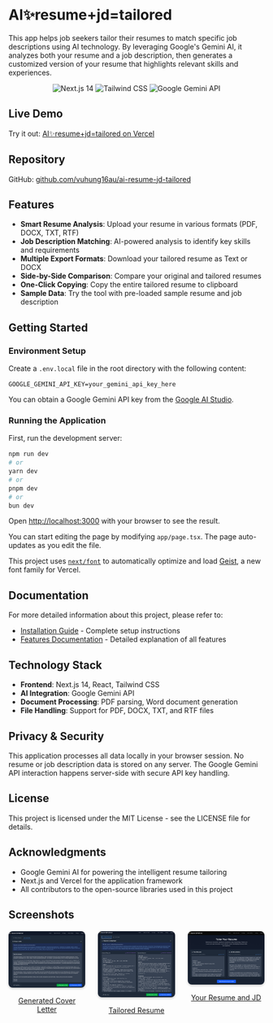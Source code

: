# AI✨resume+jd=tailored

This app helps job seekers tailor their resumes to match specific job descriptions using AI technology. By leveraging Google's Gemini AI, it analyzes both your resume and a job description, then generates a customized version of your resume that highlights relevant skills and experiences.

<p align="center">
  <img src="https://img.shields.io/badge/Next.js-14-black" alt="Next.js 14" />
  <img src="https://img.shields.io/badge/Tailwind-4.0-blue" alt="Tailwind CSS" />
  <img src="https://img.shields.io/badge/Google-Gemini%20API-green" alt="Google Gemini API" />
</p>

## Live Demo

Try it out: [AI✨resume+jd=tailored on Vercel](https://ai-resume-jd-tailored.vercel.app/)

## Repository

GitHub: [github.com/vuhung16au/ai-resume-jd-tailored](https://github.com/vuhung16au/ai-resume-jd-tailored)

## Features

- **Smart Resume Analysis**: Upload your resume in various formats (PDF, DOCX, TXT, RTF)
- **Job Description Matching**: AI-powered analysis to identify key skills and requirements
- **Multiple Export Formats**: Download your tailored resume as Text or DOCX
- **Side-by-Side Comparison**: Compare your original and tailored resumes
- **One-Click Copying**: Copy the entire tailored resume to clipboard
- **Sample Data**: Try the tool with pre-loaded sample resume and job description

## Getting Started

### Environment Setup

Create a `.env.local` file in the root directory with the following content:

```
GOOGLE_GEMINI_API_KEY=your_gemini_api_key_here
```

You can obtain a Google Gemini API key from the [Google AI Studio](https://ai.google.dev/).

### Running the Application

First, run the development server:

```bash
npm run dev
# or
yarn dev
# or
pnpm dev
# or
bun dev
```

Open [http://localhost:3000](http://localhost:3000) with your browser to see the result.

You can start editing the page by modifying `app/page.tsx`. The page auto-updates as you edit the file.

This project uses [`next/font`](https://nextjs.org/docs/app/building-your-application/optimizing/fonts) to automatically optimize and load [Geist](https://vercel.com/font), a new font family for Vercel.

## Documentation

For more detailed information about this project, please refer to:

- [Installation Guide](./INSTALLATION-GUIDE.md) - Complete setup instructions
- [Features Documentation](./FEATURES.md) - Detailed explanation of all features

## Technology Stack

- **Frontend**: Next.js 14, React, Tailwind CSS
- **AI Integration**: Google Gemini API
- **Document Processing**: PDF parsing, Word document generation
- **File Handling**: Support for PDF, DOCX, TXT, and RTF files

## Privacy & Security

This application processes all data locally in your browser session. No resume or job description data is stored on any server. The Google Gemini API interaction happens server-side with secure API key handling.

## License

This project is licensed under the MIT License - see the LICENSE file for details.

## Acknowledgments

- Google Gemini AI for powering the intelligent resume tailoring
- Next.js and Vercel for the application framework
- All contributors to the open-source libraries used in this project

## Screenshots

<div style="display: flex; justify-content: space-between; margin: 20px 0;">
  <div style="text-align: center; width: 30%;">
    <a href="public/images/generated-cover-letter.png" target="_blank">
      <img src="public/images/generated-cover-letter.png" alt="Generated Cover Letter" style="width: 100%; border-radius: 8px; box-shadow: 0 2px 4px rgba(0,0,0,0.2);">
      <p>Generated Cover Letter</p>
    </a>
  </div>
  <div style="text-align: center; width: 30%;">
    <a href="public/images/tailored-resume.png" target="_blank">
      <img src="public/images/tailored-resume.png" alt="Tailored Resume" style="width: 100%; border-radius: 8px; box-shadow: 0 2px 4px rgba(0,0,0,0.2);">
      <p>Tailored Resume</p>
    </a>
  </div>
  <div style="text-align: center; width: 30%;">
    <a href="public/images/your-resume-and-jd.png" target="_blank">
      <img src="public/images/your-resume-and-jd.png" alt="Your Resume and JD" style="width: 100%; border-radius: 8px; box-shadow: 0 2px 4px rgba(0,0,0,0.2);">
      <p>Your Resume and JD</p>
    </a>
  </div>
</div>
